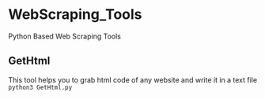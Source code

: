 # WebScraping_Tools
Python Based Web Scraping Tools
## GetHtml
This tool helps you to grab html code of any website and write it in a text file
`python3 GetHtml.py`
